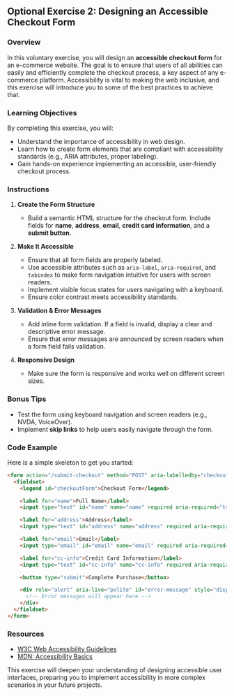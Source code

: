 ## Optional Exercise 2: Designing an Accessible Checkout Form

### Overview

In this voluntary exercise, you will design an **accessible checkout form** for an e-commerce website. The goal is to ensure that users of all abilities can easily and efficiently complete the checkout process, a key aspect of any e-commerce platform. Accessibility is vital to making the web inclusive, and this exercise will introduce you to some of the best practices to achieve that.

### Learning Objectives

By completing this exercise, you will:

- Understand the importance of accessibility in web design.
- Learn how to create form elements that are compliant with accessibility standards (e.g., ARIA attributes, proper labeling).
- Gain hands-on experience implementing an accessible, user-friendly checkout process.
  
### Instructions

1. **Create the Form Structure**
   - Build a semantic HTML structure for the checkout form. Include fields for **name**, **address**, **email**, **credit card information**, and a **submit button**.

2. **Make It Accessible**
   - Ensure that all form fields are properly labeled.
   - Use accessible attributes such as `aria-label`, `aria-required`, and `tabindex` to make form navigation intuitive for users with screen readers.
   - Implement visible focus states for users navigating with a keyboard.
   - Ensure color contrast meets accessibility standards.
   
3. **Validation & Error Messages**
   - Add inline form validation. If a field is invalid, display a clear and descriptive error message.
   - Ensure that error messages are announced by screen readers when a form field fails validation.

4. **Responsive Design**
   - Make sure the form is responsive and works well on different screen sizes.

### Bonus Tips

- Test the form using keyboard navigation and screen readers (e.g., NVDA, VoiceOver).
- Implement **skip links** to help users easily navigate through the form.
  
### Code Example

Here is a simple skeleton to get you started:

```html
<form action="/submit-checkout" method="POST" aria-labelledby="checkoutForm">
  <fieldset>
    <legend id="checkoutForm">Checkout Form</legend>

    <label for="name">Full Name</label>
    <input type="text" id="name" name="name" required aria-required="true" aria-label="Full Name" />

    <label for="address">Address</label>
    <input type="text" id="address" name="address" required aria-required="true" aria-label="Address" />

    <label for="email">Email</label>
    <input type="email" id="email" name="email" required aria-required="true" aria-label="Email Address" />

    <label for="cc-info">Credit Card Information</label>
    <input type="text" id="cc-info" name="cc-info" required aria-required="true" aria-label="Credit Card Information" />

    <button type="submit">Complete Purchase</button>

    <div role="alert" aria-live="polite" id="error-message" style="display:none;">
      <!-- Error messages will appear here -->
    </div>
  </fieldset>
</form>
```

### Resources

- [W3C Web Accessibility Guidelines](https://www.w3.org/WAI/standards-guidelines/)
- [MDN: Accessibility Basics](https://developer.mozilla.org/en-US/docs/Learn/Accessibility)
  
This exercise will deepen your understanding of designing accessible user interfaces, preparing you to implement accessibility in more complex scenarios in your future projects.